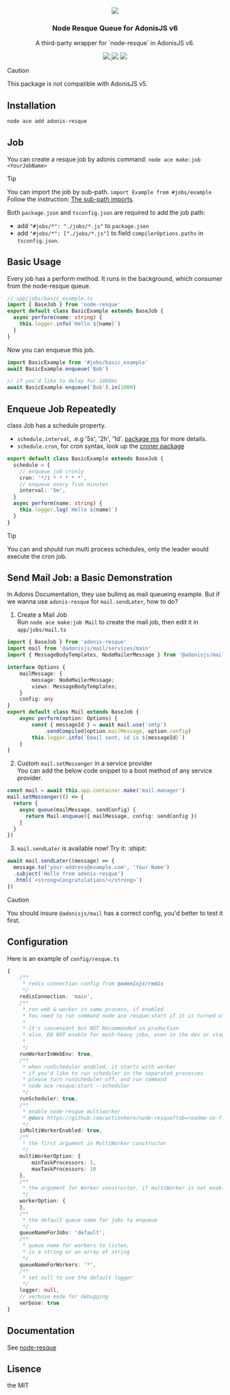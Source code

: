<div align="center">
  <img src="https://i.imgur.com/SWHLZNO.png" />
  <h3>Node Resque Queue for AdonisJS v6</h3>
  <p>A third-party wrapper for `node-resque` in AdonisJS v6.</p>
  <a href="https://www.npmjs.com/package/adonis-resque">
    <img src="https://img.shields.io/npm/v/adonis-resque.svg?style=for-the-badge&logo=npm" />
  </a>
  <img src="https://img.shields.io/npm/l/adonis-resque?color=blueviolet&style=for-the-badge" />
  <img src="https://img.shields.io/badge/Typescript-294E80.svg?style=for-the-badge&logo=typescript" />
</div>

> [!CAUTION]
> This package is not compatible with AdonisJS v5.

## Installation

```bash
node ace add adonis-resque
```

## Job
You can create a resque job by adonis command: `node ace make:job <YourJobName>`

> [!TIP]
> You can import the job by sub-path.
> `import Example from #jobs/example`  
> Follow the instruction: [The sub-path imports](https://docs.adonisjs.com/guides/folder-structure#the-sub-path-imports).
>  
> Both `package.json` and `tsconfig.json` are required to add the job path:
> - add `"#jobs/*": "./jobs/*.js"` to `package.json`
> - add `"#jobs/*": ["./jobs/*.js"]` to field `compilerOptions.paths` in `tsconfig.json`.

## Basic Usage

Every job has a perform method. It runs in the background, which consumer from the node-resque queue.

```typescript
// app/jobs/basic_example.ts
import { BaseJob } from 'node-resque'
export default class BasicExample extends BaseJob {
  async perform(name: string) {
    this.logger.info(`Hello ${name}`)
  }
}
```

Now you can enqueue this job. 
```typescript
import BasicExample from '#jobs/basic_example'
await BasicExample.enqueue('Bob')

// if you'd like to delay for 1000ms
await BasicExample.enqueue('Bob').in(1000)
```

## Enqueue Job Repeatedly

class Job has a schedule property.
- `schedule.interval`, .e.g '5s', '2h', '1d'. [package ms](https://github.com/vercel/ms) for more details.
- `schedule.cron`, for cron syntax, look up the [croner package](https://github.com/hexagon/croner)

```typescript
export default class BasicExample extends BaseJob {
  schedule = {
    // enqueue job cronly
    cron: '*/1 * * * * *',
    // enqueue every five minutes
    interval: '5m',
  }
  async perform(name: string) {
    this.logger.log(`Hello ${name}`)
  }
}
```

> [!TIP]
> You can and should run multi process schedules, only the leader would execute the cron job.

## Send Mail Job: a Basic Demonstration

In Adonis Documentation, they use bullmq as mail queueing example.
But if we wanna use `adonis-resque` for `mail.sendLater`, how to do?

1. Create a Mail Job  
Run `node ace make:job Mail` to create the mail job, then edit it in `app/jobs/mail.ts`

```typescript
import { BaseJob } from 'adonis-resque'
import mail from '@adonisjs/mail/services/main'
import { MessageBodyTemplates, NodeMailerMessage } from '@adonisjs/mail/types'

interface Options {
    mailMessage: {
        message: NodeMailerMessage;
        views: MessageBodyTemplates;
    }
    config: any
}
export default class Mail extends BaseJob {
    async perform(option: Options) {
        const { messageId } = await mail.use('smtp')
            .sendCompiled(option.mailMessage, option.config)
        this.logger.info(`Email sent, id is ${messageId}`)
    }
}
```

2. Custom `mail.setMessenger` in a service provider  
You can add the below code snippet to a boot method of any service provider.

```typescript
const mail = await this.app.container.make('mail.manager')
mail.setMessenger(() => {
  return {
    async queue(mailMessage, sendConfig) {
      return Mail.enqueue({ mailMessage, config: sendConfig })
    }
  }
})
```

3. `mail.sendLater` is available now! Try it: :shipit:
```typescript
await mail.sendLater((message) => {
  message.to('your-address@example.com', 'Your Name')
  .subject('Hello from adonis-resque')
  .html(`<strong>Congratulations!</strong>`)
})
```

> [!CAUTION]
> You should insure `@adonisjs/mail` has a correct config, you'd better to test it first.

## Configuration

Here is an example of `config/resque.ts`

```typescript
{
    /**
     * redis connection config from @adonisjs/redis
     */
    redisConnection: 'main',
    /**
     * run web & worker in same process, if enabled
     * You need to run command node ace resque:start if it is turned off
     *
     * it's convenient but NOT Recommanded in production
     * also, DO NOT enable for math-heavy jobs, even in the dev or staging environment.
     * 
     */
    runWorkerInWebEnv: true,
    /**
     * when runScheduler enabled, it starts with worker
     * if you'd like to run scheduler in the separated processes
     * please turn runScheduler off, and run command
     * node ace resque:start --scheduler
     */
    runScheduler: true,
    /**
     * enable node-resque multiworker
     * @docs https://github.com/actionhero/node-resque?tab=readme-ov-file#multi-worker
     */
    isMultiWorkerEnabled: true,
    /**
     * the first argument in MultiWorker constructor
     */
    multiWorkerOption: {
        minTaskProcessors: 1,
        maxTaskProcessors: 10
    },
    /**
     * the argument for Worker constructor, if multiWorker is not enabled
     */
    workerOption: {
    },
    /**
     * the default queue name for jobs to enqueue
     */
    queueNameForJobs: 'default',
    /**
     * queue name for workers to listen,
     * is a string or an array of string
     */
    queueNameForWorkers: '*',
    /**
     * set null to use the default logger
     */
    logger: null,
    // verbose mode for debugging
    verbose: true
}
```

## Documentation

See [node-resque](https://github.com/actionhero/node-resque)

## Lisence
the MIT
